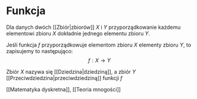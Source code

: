 # Funkcja
Dla danych dwóch [[Zbiór|zbiorów]] $X$ i $Y$ przyporządkowanie każdemu elementowi zbioru $X$ dokładnie jednego elementu zbioru $Y$.

Jeśli funkcja $f$ przyporządkowuje elementom zbioru $X$ elementy zbioru $Y$, to zapisujemy to następująco:
$$f:X\rightarrow Y$$

Zbiór $X$ nazywa się [[Dziedzina|dziedziną]], a zbiór $Y$ [[Przeciwdziedzina|przeciwdziedziną]] funkcji $f$

[[Matematyka dyskretna]], [[Teoria mnogości]]